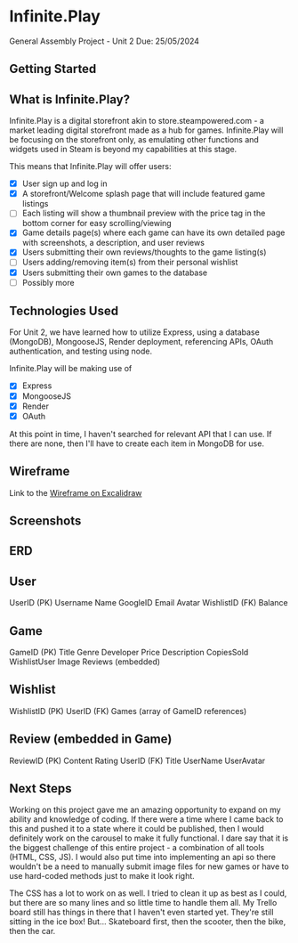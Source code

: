 # Infinite.Play

General Assembly Project - Unit 2
Due: 25/05/2024

## Getting Started

## What is Infinite.Play?

Infinite.Play is a digital storefront akin to store.steampowered.com - a market leading digital storefront made as a hub for games. Infinite.Play will be focusing on the storefront only, as emulating other functions and widgets used in Steam is beyond my capabilities at this stage.

This means that Infinite.Play will offer users:
- [x] User sign up and log in
- [x] A storefront/Welcome splash page that will include featured game listings
- [ ] Each listing will show a thumbnail preview with the price tag in the bottom corner for easy scrolling/viewing
- [x] Game details page(s) where each game can have its own detailed page with screenshots, a description, and user reviews
- [x] Users submitting their own reviews/thoughts to the game listing(s)
- [ ] Users adding/removing item(s) from their personal wishlist
- [x] Users submitting their own games to the database
- [ ] Possibly more

## Technologies Used

For Unit 2, we have learned how to utilize Express, using a database (MongoDB), MongooseJS, Render deployment, referencing APIs, OAuth authentication, and testing using node.

Infinite.Play will be making use of 

- [x] Express
- [x] MongooseJS
- [x] Render
- [x] OAuth

At this point in time, I haven't searched for relevant API that I can use. If there are none, then I'll have to create each item in MongoDB for use.

## Wireframe

Link to the [Wireframe on Excalidraw](https://excalidraw.com/#json=kU8JiCQZEsvGkzBT7tOLx,2sgZkutOuq3MqVdvtv2m6A)

## Screenshots

## ERD
User
-----
UserID (PK)
Username
Name
GoogleID
Email
Avatar
WishlistID (FK)
Balance

Game
----
GameID (PK)
Title
Genre
Developer
Price
Description
CopiesSold
WishlistUser
Image
Reviews (embedded)

Wishlist
--------
WishlistID (PK)
UserID (FK)
Games (array of GameID references)

Review (embedded in Game)
------
ReviewID (PK)
Content
Rating
UserID (FK)
Title
UserName
UserAvatar

## Next Steps

Working on this project gave me an amazing opportunity to expand on my ability and knowledge of coding. If there were a time where I came back to this and pushed it to a state where it could be published, then I would definitely work on the carousel to make it fully functional. I dare say that it is the biggest challenge of this entire project - a combination of all tools (HTML, CSS, JS). I would also put time into implementing an api so there wouldn't be a need to manually submit image files for new games or have to use hard-coded methods just to make it look right.

The CSS has a lot to work on as well. I tried to clean it up as best as I could, but there are so many lines and so little time to handle them all. My Trello board still has things in there that I haven't even started yet. They're still sitting in the ice box! But... Skateboard first, then the scooter, then the bike, then the car.